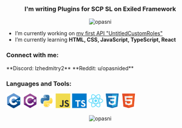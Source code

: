 <h3 align="center">I'm writing Plugins for SCP SL on Exiled Framework</h3>

<p align="center">
  <img src="https://komarev.com/ghpvc/?username=opasni&label=Profile%20views&color=fb00ff&style=flat" alt="opasni" />
</p>

- I’m currently working on [my first API "UntitledCustomRoles"](https://github.com/OpasniDed/UntitledCustomRoles)  
- I’m currently learning **HTML, CSS, JavaScript, TypeScript, React**  

<h3 align="left">Connect with me:</h3>
<p align="left">
  **Discord: lzhedmitry2**
  **Reddit: u/opasnided**
</p>

<h3 align="left">Languages and Tools:</h3>
<p align="left">
  <a href="https://www.w3schools.com/cpp/" target="_blank"><img src="https://raw.githubusercontent.com/devicons/devicon/master/icons/cplusplus/cplusplus-original.svg" alt="C++" width="40" height="40"/></a>
  <a href="https://www.w3schools.com/cs/" target="_blank"><img src="https://raw.githubusercontent.com/devicons/devicon/master/icons/csharp/csharp-original.svg" alt="C#" width="40" height="40"/></a>
  <a href="https://www.python.org" target="_blank"><img src="https://raw.githubusercontent.com/devicons/devicon/master/icons/python/python-original.svg" alt="Python" width="40" height="40"/></a>
  <a href="https://www.javascript.com/" target="_blank"><img src="https://raw.githubusercontent.com/devicons/devicon/master/icons/javascript/javascript-original.svg" alt="JavaScript" width="40" height="40"/></a>
  <a href="https://www.typescriptlang.org/" target="_blank"><img src="https://raw.githubusercontent.com/devicons/devicon/master/icons/typescript/typescript-original.svg" alt="TypeScript" width="40" height="40"/></a>
  <a href="https://react.dev/" target="_blank"><img src="https://raw.githubusercontent.com/devicons/devicon/master/icons/react/react-original.svg" alt="React" width="40" height="40"/></a>
  <a href="https://www.w3schools.com/css/" target="_blank"><img src="https://raw.githubusercontent.com/devicons/devicon/master/icons/css3/css3-original.svg" alt="CSS3" width="40" height="40"/></a>
  <a href="https://www.w3schools.com/html/" target="_blank"><img src="https://raw.githubusercontent.com/devicons/devicon/master/icons/html5/html5-original.svg" alt="HTML5" width="40" height="40"/></a>
</p>

<p align="center">
  <img align="center" src="https://github-readme-stats.vercel.app/api?username=opasni&show_icons=true&theme=dracula&title_color=ff79c6&text_color=8be9fd&bg_color=282a36&locale=en" alt="opasni" />
</p>
